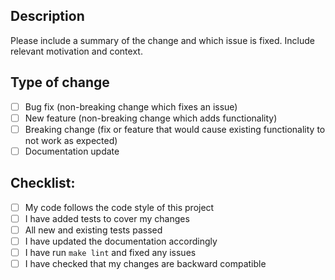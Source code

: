 ## Description
Please include a summary of the change and which issue is fixed. Include relevant motivation and context.

## Type of change
- [ ] Bug fix (non-breaking change which fixes an issue)
- [ ] New feature (non-breaking change which adds functionality)
- [ ] Breaking change (fix or feature that would cause existing functionality to not work as expected)
- [ ] Documentation update

## Checklist:
- [ ] My code follows the code style of this project
- [ ] I have added tests to cover my changes
- [ ] All new and existing tests passed
- [ ] I have updated the documentation accordingly
- [ ] I have run `make lint` and fixed any issues
- [ ] I have checked that my changes are backward compatible
